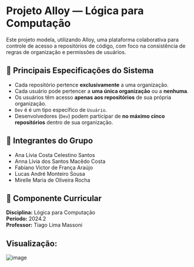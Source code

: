 # Projeto Alloy — Lógica para Computação

Este projeto modela, utilizando Alloy, uma plataforma colaborativa para controle de acesso a repositórios de código, com foco na consistência de regras de organização e permissões de usuários.

## 🧩 Principais Especificações do Sistema

- Cada repositório pertence **exclusivamente** a uma organização.
- Cada usuário pode pertencer a **uma única organização** ou a **nenhuma**.
- Os usuários têm acesso **apenas aos repositórios** de sua própria organização.
- `Dev` é é um tipo específico de `Usuário`.
- Desenvolvedores (`Dev`) podem participar de **no máximo cinco repositórios** dentro de sua organização.

## 👥 Integrantes do Grupo

- Ana Lívia Costa Celestino Santos  
- Anna Lívia dos Santos Macêdo Costa  
- Fabiano Victor de França Araújo  
- Lucas André Monteiro Sousa
- Mirelle Maria de Oliveira Rocha

## 📘 Componente Curricular

**Disciplina:** Lógica para Computação  
**Período:** 2024.2  
**Professor:** Tiago Lima Massoni

## Visualização:

![image](https://github.com/user-attachments/assets/f8fb55e1-a03b-440d-875f-06b061662313)
